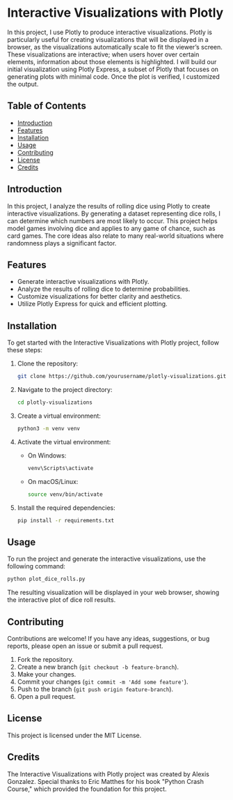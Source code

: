 # Interactive Visualizations with Plotly

In this project, I use Plotly to produce interactive visualizations. Plotly is particularly useful for creating visualizations that will be displayed in a browser, as the visualizations automatically scale to fit the viewer’s screen. These visualizations are interactive; when users hover over certain elements, information about those elements is highlighted. I will build our initial visualization using Plotly Express, a subset of Plotly that focuses on generating plots with minimal code. Once the plot is verified, I customized the output.

## Table of Contents

- [Introduction](#introduction)
- [Features](#features)
- [Installation](#installation)
- [Usage](#usage)
- [Contributing](#contributing)
- [License](#license)
- [Credits](#credits)

## Introduction

In this project, I analyze the results of rolling dice using Plotly to create interactive visualizations. By generating a dataset representing dice rolls, I can determine which numbers are most likely to occur. This project helps model games involving dice and applies to any game of chance, such as card games. The core ideas also relate to many real-world situations where randomness plays a significant factor.

## Features

- Generate interactive visualizations with Plotly.
- Analyze the results of rolling dice to determine probabilities.
- Customize visualizations for better clarity and aesthetics.
- Utilize Plotly Express for quick and efficient plotting.

## Installation

To get started with the Interactive Visualizations with Plotly project, follow these steps:

1. Clone the repository:

   ```bash
   git clone https://github.com/yourusername/plotly-visualizations.git
   ```

2. Navigate to the project directory:

   ```bash
   cd plotly-visualizations
   ```

3. Create a virtual environment:

   ```bash
   python3 -m venv venv
   ```

4. Activate the virtual environment:

   - On Windows:

     ```bash
     venv\Scripts\activate
     ```

   - On macOS/Linux:
     ```bash
     source venv/bin/activate
     ```

5. Install the required dependencies:
   ```bash
   pip install -r requirements.txt
   ```

## Usage

To run the project and generate the interactive visualizations, use the following command:

```bash
python plot_dice_rolls.py
```

The resulting visualization will be displayed in your web browser, showing the interactive plot of dice roll results.

## Contributing

Contributions are welcome! If you have any ideas, suggestions, or bug reports, please open an issue or submit a pull request.

1. Fork the repository.
2. Create a new branch (`git checkout -b feature-branch`).
3. Make your changes.
4. Commit your changes (`git commit -m 'Add some feature'`).
5. Push to the branch (`git push origin feature-branch`).
6. Open a pull request.

## License

This project is licensed under the MIT License.

## Credits

The Interactive Visualizations with Plotly project was created by Alexis Gonzalez. Special thanks to Eric Matthes for his book "Python Crash Course," which provided the foundation for this project.
